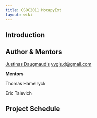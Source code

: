 ```yaml
---
title: GSOC2011 MocapyExt
layout: wiki
---
```


Introduction
------------

Author & Mentors
----------------

[Justinas Daugmaudis](User%3AJustinas_Daugmaudis "wikilink")
vygis.d@gmail.com

**Mentors**

  
Thomas Hamelryck

Eric Talevich

Project Schedule
----------------
